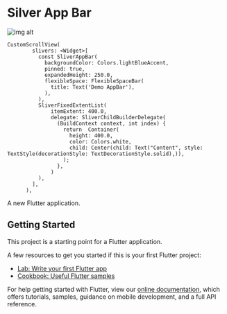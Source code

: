 # Silver App Bar

![img alt]("https://github.com/ComputerScienceHayk/flutter_silver_appbar/blob/master/screen.gif")

```
CustomScrollView(
        slivers: <Widget>[
          const SliverAppBar(
            backgroundColor: Colors.lightBlueAccent,
            pinned: true,
            expandedHeight: 250.0,
            flexibleSpace: FlexibleSpaceBar(
              title: Text('Demo AppBar'),
            ),
          ),
          SliverFixedExtentList(
              itemExtent: 400.0,
              delegate: SliverChildBuilderDelegate(
                (BuildContext context, int index) {
                  return  Container(
                    height: 400.0,
                    color: Colors.white,
                    child: Center(child: Text("Content", style: TextStyle(decorationStyle: TextDecorationStyle.solid),)),
                  );
                },
              )
          ),
        ],
      ),
```

A new Flutter application.

## Getting Started

This project is a starting point for a Flutter application.

A few resources to get you started if this is your first Flutter project:

- [Lab: Write your first Flutter app](https://flutter.dev/docs/get-started/codelab)
- [Cookbook: Useful Flutter samples](https://flutter.dev/docs/cookbook)

For help getting started with Flutter, view our
[online documentation](https://flutter.dev/docs), which offers tutorials,
samples, guidance on mobile development, and a full API reference.
